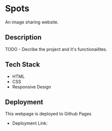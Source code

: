 # Spots

An image sharing website.

## Description

TODO - Decribe the project and it's functionailites.

## Tech Stack

- HTML
- CSS
- Responsive Design

## Deployment

This webpage is deployed to Github Pages

- Deployment Link: 
